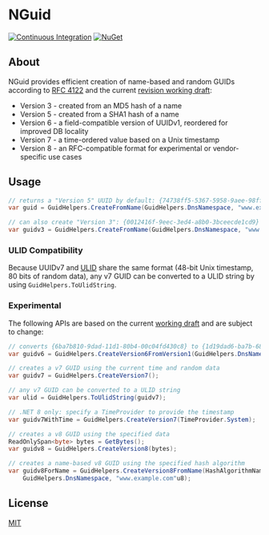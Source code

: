 # NGuid

[![Continuous Integration](https://github.com/bgrainger/NGuid/actions/workflows/ci.yaml/badge.svg)](https://github.com/bgrainger/NGuid/actions/workflows/ci.yaml)
[![NuGet](https://img.shields.io/nuget/v/NGuid)](https://www.nuget.org/packages/NGuid)

## About

NGuid provides efficient creation of name-based and random GUIDs according to
[RFC 4122](https://datatracker.ietf.org/doc/html/rfc4122)
and the current [revision working draft](https://datatracker.ietf.org/doc/html/draft-ietf-uuidrev-rfc4122bis):

* Version 3 - created from an MD5 hash of a name
* Version 5 - created from a SHA1 hash of a name
* Version 6 - a field-compatible version of UUIDv1, reordered for improved DB locality
* Version 7 - a time-ordered value based on a Unix timestamp
* Version 8 - an RFC-compatible format for experimental or vendor-specific use cases

## Usage

```csharp
// returns a "Version 5" UUID by default: {74738ff5-5367-5958-9aee-98fffdcd1876}
var guid = GuidHelpers.CreateFromName(GuidHelpers.DnsNamespace, "www.example.org"u8);

// can also create "Version 3": {0012416f-9eec-3ed4-a8b0-3bceecde1cd9}
var guidv3 = GuidHelpers.CreateFromName(GuidHelpers.DnsNamespace, "www.example.org"u8, version: 3);
```

### ULID Compatibility

Because UUIDv7 and [ULID](https://github.com/ulid/spec) share the same format (48-bit Unix timestamp,
80 bits of random data), any v7 GUID can be converted to a ULID string by using `GuidHelpers.ToUlidString`.

### Experimental

The following APIs are based on the current [working draft](https://datatracker.ietf.org/doc/html/draft-ietf-uuidrev-rfc4122bis)
and are subject to change:

```csharp
// converts {6ba7b810-9dad-11d1-80b4-00c04fd430c8} to {1d19dad6-ba7b-6810-80b4-00c04fd430c8}
var guidv6 = GuidHelpers.CreateVersion6FromVersion1(GuidHelpers.DnsNamespace);

// creates a v7 GUID using the current time and random data 
var guidv7 = GuidHelpers.CreateVersion7();

// any v7 GUID can be converted to a ULID string
var ulid = GuidHelpers.ToUlidString(guidv7);

// .NET 8 only: specify a TimeProvider to provide the timestamp
var guidv7WithTime = GuidHelpers.CreateVersion7(TimeProvider.System);

// creates a v8 GUID using the specified data
ReadOnlySpan<byte> bytes = GetBytes();
var guidv8 = GuidHelpers.CreateVersion8(bytes);

// creates a name-based v8 GUID using the specified hash algorithm
var guidv8ForName = GuidHelpers.CreateVersion8FromName(HashAlgorithmName.SHA256,
    GuidHelpers.DnsNamespace, "www.example.com"u8);
```

## License

[MIT](https://github.com/bgrainger/NGuid/blob/master/LICENSE)
